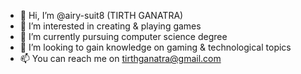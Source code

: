 - 👋 Hi, I’m @airy-suit8 (TIRTH GANATRA)
- 👀 I’m interested in creating & playing games
- 🌱 I’m currently pursuing computer science degree
- 💞️ I’m looking to gain knowledge on gaming & technological topics
- 📫 You can reach me on tirthganatra@gmail.com

<!---
airy-suit8/airy-suit8 is a ✨ special ✨ repository because its `README.md` (this file) appears on your GitHub profile.
You can click the Preview link to take a look at your changes.
--->
